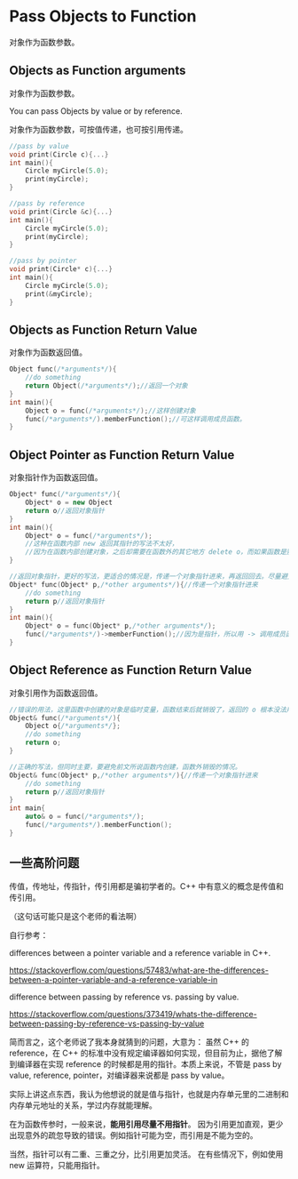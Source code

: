 # Pass Objects to Function

对象作为函数参数。

## Objects as Function arguments

对象作为函数参数。

You can pass Objects by value or by reference.

对象作为函数参数，可按值传递，也可按引用传递。

~~~C++
//pass by value
void print(Circle c){...}
int main(){
	Circle myCircle(5.0);
    print(myCircle);
}

//pass by reference
void print(Circle &c){...}
int main(){
	Circle myCircle(5.0);
    print(myCircle);
}

//pass by pointer
void print(Circle* c){...}
int main(){
	Circle myCircle(5.0);
    print(&myCircle);
}
~~~

## Objects as Function Return Value

对象作为函数返回值。

~~~C++
Object func(/*arguments*/){
    //do something
    return Object(/*arguments*/);//返回一个对象
}
int main(){
	Object o = func(/*arguments*/);//这样创建对象
    func(/*arguments*/).memberFunction();//可这样调用成员函数。
}
~~~

## Object Pointer as Function Return Value

对象指针作为函数返回值。

~~~C++
Object* func(/*arguments*/){
    Object* o = new Object
    return o//返回对象指针
}
int main(){
	Object* o = func(/*arguments*/);
    //这种在函数内部 new 返回其指针的写法不太好，
    //因为在函数内部创建对象，之后却需要在函数外的其它地方 delete o，而如果函数是别人提供或提供给别人的，容易导致内存泄漏。
}

//返回对象指针，更好的写法，更适合的情况是，传递一个对象指针进来，再返回回去。尽量避免上面在函数内部创建对象，在函数外部 delete 的情况。
Object* func(Object* p,/*other arguments*/){//传递一个对象指针进来
	//do something
    return p//返回对象指针
}
int main(){
	Object* o = func(Object* p,/*other arguments*/);
    func(/*arguments*/)->memberFunction();//因为是指针，所以用 -> 调用成员函数。
}
~~~

## Object Reference as Function Return Value

对象引用作为函数返回值。

~~~C++
//错误的用法，这里函数中创建的对象是临时变量，函数结束后就销毁了，返回的 o 根本没法用。
Object& func(/*arguments*/){
    Object o{/*arguments*/};
	//do something
    return o;
}

//正确的写法，但同时主要，要避免前文所说函数内创建，函数外销毁的情况。
Object& func(Object* p,/*other arguments*/){//传递一个对象指针进来
	//do something
    return p//返回对象指针
}
int main{
    auto& o = func(/*arguments*/);
    func(/*arguments*/).memberFunction();
}
~~~

## 一些高阶问题

传值，传地址，传指针，传引用都是骗初学者的。C++ 中有意义的概念是传值和传引用。

（这句话可能只是这个老师的看法啊）

自行参考：

differences between a pointer variable and a reference variable in C++.

https://stackoverflow.com/questions/57483/what-are-the-differences-between-a-pointer-variable-and-a-reference-variable-in

difference between passing by reference vs. passing by value.

https://stackoverflow.com/questions/373419/whats-the-difference-between-passing-by-reference-vs-passing-by-value

简而言之，这个老师说了我本身就猜到的问题，大意为：
虽然 C++ 的 reference，在 C++ 的标准中没有规定编译器如何实现，但目前为止，据他了解到编译器在实现 reference 的时候都是用的指针。本质上来说，不管是 pass by value, reference, pointer，对编译器来说都是 pass by value。

实际上讲这点东西，我认为他想说的就是值与指针，也就是内存单元里的二进制和内存单元地址的关系，学过内存就能理解。

在为函数传参时，一般来说，**能用引用尽量不用指针**。
因为引用更加直观，更少出现意外的疏忽导致的错误。例如指针可能为空，而引用是不能为空的。

当然，指针可以有二重、三重之分，比引用更加灵活。
在有些情况下，例如使用 new 运算符，只能用指针。
